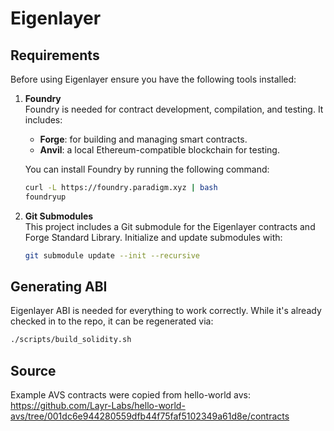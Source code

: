 # Eigenlayer

## Requirements

Before using Eigenlayer ensure you have the following tools installed:

1. **Foundry**  
   Foundry is needed for contract development, compilation, and testing. It includes:

   - **Forge**: for building and managing smart contracts.
   - **Anvil**: a local Ethereum-compatible blockchain for testing.

   You can install Foundry by running the following command:

   ```bash
   curl -L https://foundry.paradigm.xyz | bash
   foundryup
   ```

2. **Git Submodules**  
   This project includes a Git submodule for the Eigenlayer contracts and Forge Standard Library. Initialize and update submodules with:

   ```bash
   git submodule update --init --recursive
   ```

## Generating ABI 

Eigenlayer ABI is needed for everything to work correctly. While it's already checked in to the repo, it can be regenerated via:

```bash
./scripts/build_solidity.sh
```

## Source

Example AVS contracts were copied from hello-world avs: https://github.com/Layr-Labs/hello-world-avs/tree/001dc6e944280559dfb44f75faf5102349a61d8e/contracts
